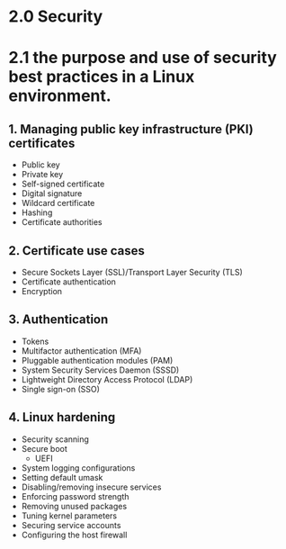 # 2.0 Security
# 2.1  the purpose and use of security best practices in a Linux environment.

## 1. Managing public key infrastructure (PKI) certificates
- Public key
- Private key
- Self-signed certificate
- Digital signature
- Wildcard certificate
- Hashing
- Certificate authorities

## 2. Certificate use cases
- Secure Sockets Layer (SSL)/Transport Layer Security (TLS)
- Certificate authentication
- Encryption

## 3. Authentication
- Tokens
- Multifactor authentication (MFA)
- Pluggable authentication
modules (PAM)
- System Security Services
Daemon (SSSD)
- Lightweight Directory
Access Protocol (LDAP)
- Single sign-on (SSO)

## 4. Linux hardening
- Security scanning
- Secure boot
  - UEFI
- System logging configurations
- Setting default umask
- Disabling/removing
insecure services
- Enforcing password strength
- Removing unused packages
- Tuning kernel parameters
- Securing service accounts
- Configuring the host firewall
